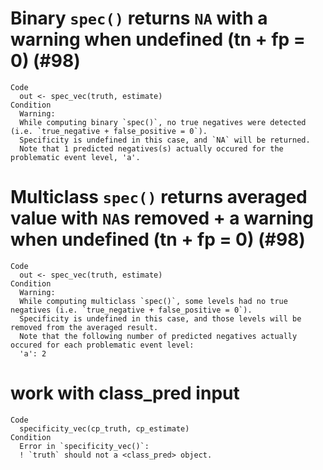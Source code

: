 # Binary `spec()` returns `NA` with a warning when undefined (tn + fp = 0) (#98)

    Code
      out <- spec_vec(truth, estimate)
    Condition
      Warning:
      While computing binary `spec()`, no true negatives were detected (i.e. `true_negative + false_positive = 0`). 
      Specificity is undefined in this case, and `NA` will be returned.
      Note that 1 predicted negatives(s) actually occured for the problematic event level, 'a'.

# Multiclass `spec()` returns averaged value with `NA`s removed + a warning when undefined (tn + fp = 0) (#98)

    Code
      out <- spec_vec(truth, estimate)
    Condition
      Warning:
      While computing multiclass `spec()`, some levels had no true negatives (i.e. `true_negative + false_positive = 0`). 
      Specificity is undefined in this case, and those levels will be removed from the averaged result.
      Note that the following number of predicted negatives actually occured for each problematic event level:
      'a': 2

# work with class_pred input

    Code
      specificity_vec(cp_truth, cp_estimate)
    Condition
      Error in `specificity_vec()`:
      ! `truth` should not a <class_pred> object.

